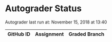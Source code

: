 # Autograder Status
Autograder last run at: November 15, 2018 at 13:40

| GitHub ID | Assignment | Graded Branch |
|-----------|------------|---------------|
